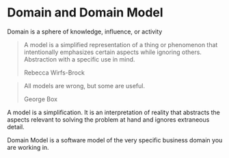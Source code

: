 # Domain and Domain Model

Domain is a sphere of knowledge, influence, or activity

> A model is a simplified representation of a thing or phenomenon 
> that intentionally emphasizes certain aspects while ignoring others.
> Abstraction with a specific use in mind.
> 
> Rebecca Wirfs-Brock

> All models are wrong, but some are useful.
>
> George Box

A model is a simplification.
It is an interpretation of reality that abstracts the aspects 
relevant to solving the problem at hand and ignores extraneous detail.

Domain Model is a software model of the very specific 
business domain you are working in.